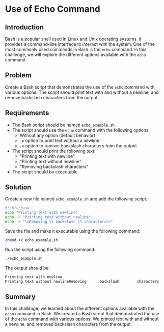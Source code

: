 # Use of Echo Command

## Introduction

Bash is a popular shell used in Linux and Unix operating systems. It provides a command-line interface to interact with the system. One of the most commonly used commands in Bash is the `echo` command. In this challenge, we will explore the different options available with the `echo` command.

## Problem

Create a Bash script that demonstrates the use of the `echo` command with various options. The script should print text with and without a newline, and remove backslash characters from the output.

## Requirements

- The Bash script should be named `echo_example.sh`.
- The script should use the `echo` command with the following options:
  - Without any option (default behavior)
  - `-n` option to print text without a newline
  - `-e` option to remove backslash characters from the output
- The script should print the following text:
  - "Printing text with newline"
  - "Printing text without newline"
  - "Removing backslash characters"
- The script should be executable.

## Solution

Create a new file named `echo_example.sh` and add the following script:

```bash
#!/bin/bash  
echo "Printing text with newline"  
echo -n "Printing text without newline"  
echo -e "\nRemoving \t backslash \t characters\n"
```

Save the file and make it executable using the following command:

```bash
chmod +x echo_example.sh
```

Run the script using the following command:

```bash
./echo_example.sh
```

The output should be:

```bash
Printing text with newline
Printing text without newlineRemoving      backslash        characters
```

## Summary

In this challenge, we learned about the different options available with the `echo` command in Bash. We created a Bash script that demonstrated the use of the `echo` command with various options. We printed text with and without a newline, and removed backslash characters from the output.